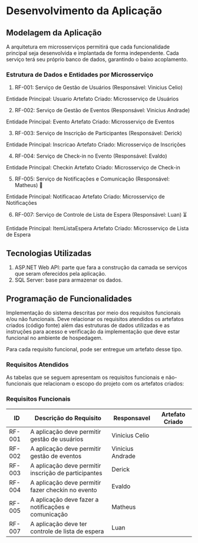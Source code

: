 
# Desenvolvimento da Aplicação

## Modelagem da Aplicação
A arquitetura em microsserviços permitirá que cada funcionalidade principal seja desenvolvida e implantada de forma independente. Cada serviço terá seu próprio banco de dados, garantindo o baixo acoplamento.

### Estrutura de Dados e Entidades por Microsserviço
1. RF-001: Serviço de Gestão de Usuários (Responsável: Vinicius Celio) 

Entidade Principal: Usuario
Artefato Criado: Microsserviço de Usuários

2. RF-002: Serviço de Gestão de Eventos (Responsável: Vinicius Andrade) 

Entidade Principal: Evento
Artefato Criado: Microsserviço de Eventos

3. RF-003: Serviço de Inscrição de Participantes (Responsável: Derick) 

Entidade Principal: Inscricao
Artefato Criado: Microsserviço de Inscrições

4. RF-004: Serviço de Check-in no Evento (Responsável: Evaldo) 

Entidade Principal: Checkin
Artefato Criado: Microsserviço de Check-in

5. RF-005: Serviço de Notificações e Comunicação (Responsável: Matheus) 🔔

Entidade Principal: Notificacao
Artefato Criado: Microsserviço de Notificações

6. RF-007: Serviço de Controle de Lista de Espera (Responsável: Luan) ⏳

Entidade Principal: ItemListaEspera
Artefato Criado: Microsserviço de Lista de Espera

## Tecnologias Utilizadas

<!-- Existem muitas tecnologias diferentes que podem ser usadas para desenvolver APIs Web. A tecnologia certa para o seu projeto dependerá dos seus objetivos, dos seus clientes e dos recursos que a API deve fornecer. -->

<ol>
    <li>ASP.NET Web API: parte que fara a construção da camada se serviços que seram oferecidos pela aplicação.</li>
    <li>SQL Server: base para armazenar os dados.</li>
</ol>


## Programação de Funcionalidades

Implementação do sistema descritas por meio dos requisitos funcionais e/ou não funcionais. Deve relacionar os requisitos atendidos os artefatos criados (código fonte) além das estruturas de dados utilizadas e as instruções para acesso e verificação da implementação que deve estar funcional no ambiente de hospedagem.

Para cada requisito funcional, pode ser entregue um artefato desse tipo.

### Requisitos Atendidos

As tabelas que se seguem apresentam os requisitos funcionais e não-funcionais que relacionam o escopo do projeto com os artefatos criados:

### Requisitos Funcionais

|ID    | Descrição do Requisito  | Responsavel | Artefato Criado |
|------|-----------------------------------------|----| ----|
|RF-001| A aplicação deve permitir gestão de usuários  | Vinicius Celio	 |  |
|RF-002| A aplicação deve permitir gestão de eventos    | Vinicius Andrade	 | |
|RF-003| A aplicação deve permitir inscrição de participantes   | Derick | |
|RF-004| A aplicação deve permitir fazer checkin no evento     | Evaldo | |
|RF-005| A aplicação deve fazer a notificações e comunicação    | Matheus | |
|RF-007| A aplicação deve ter controle de lista de espera   | Luan | |



